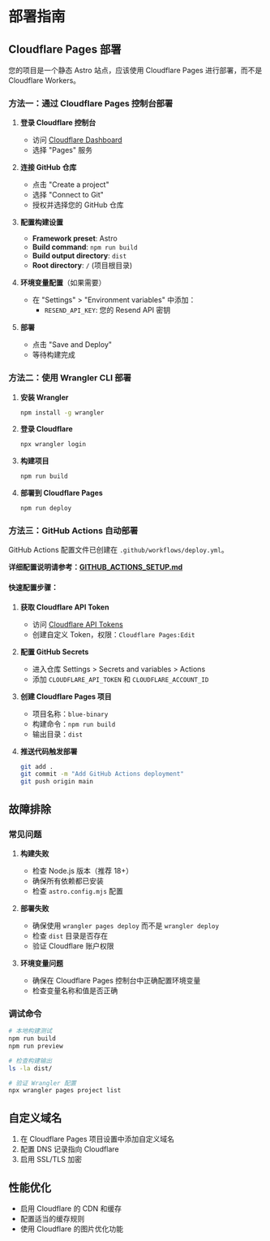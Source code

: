 # 部署指南

## Cloudflare Pages 部署

您的项目是一个静态 Astro 站点，应该使用 Cloudflare Pages 进行部署，而不是 Cloudflare Workers。

### 方法一：通过 Cloudflare Pages 控制台部署

1. **登录 Cloudflare 控制台**
   - 访问 [Cloudflare Dashboard](https://dash.cloudflare.com/)
   - 选择 "Pages" 服务

2. **连接 GitHub 仓库**
   - 点击 "Create a project"
   - 选择 "Connect to Git"
   - 授权并选择您的 GitHub 仓库

3. **配置构建设置**
   - **Framework preset**: Astro
   - **Build command**: `npm run build`
   - **Build output directory**: `dist`
   - **Root directory**: `/` (项目根目录)

4. **环境变量配置**（如果需要）
   - 在 "Settings" > "Environment variables" 中添加：
     - `RESEND_API_KEY`: 您的 Resend API 密钥

5. **部署**
   - 点击 "Save and Deploy"
   - 等待构建完成

### 方法二：使用 Wrangler CLI 部署

1. **安装 Wrangler**
   ```bash
   npm install -g wrangler
   ```

2. **登录 Cloudflare**
   ```bash
   npx wrangler login
   ```

3. **构建项目**
   ```bash
   npm run build
   ```

4. **部署到 Cloudflare Pages**
   ```bash
   npm run deploy
   ```

### 方法三：GitHub Actions 自动部署

GitHub Actions 配置文件已创建在 `.github/workflows/deploy.yml`。

**详细配置说明请参考：[GITHUB_ACTIONS_SETUP.md](./GITHUB_ACTIONS_SETUP.md)**

#### 快速配置步骤：

1. **获取 Cloudflare API Token**
   - 访问 [Cloudflare API Tokens](https://dash.cloudflare.com/profile/api-tokens)
   - 创建自定义 Token，权限：`Cloudflare Pages:Edit`

2. **配置 GitHub Secrets**
   - 进入仓库 Settings > Secrets and variables > Actions
   - 添加 `CLOUDFLARE_API_TOKEN` 和 `CLOUDFLARE_ACCOUNT_ID`

3. **创建 Cloudflare Pages 项目**
   - 项目名称：`blue-binary`
   - 构建命令：`npm run build`
   - 输出目录：`dist`

4. **推送代码触发部署**
   ```bash
   git add .
   git commit -m "Add GitHub Actions deployment"
   git push origin main
   ```

## 故障排除

### 常见问题

1. **构建失败**
   - 检查 Node.js 版本（推荐 18+）
   - 确保所有依赖都已安装
   - 检查 `astro.config.mjs` 配置

2. **部署失败**
   - 确保使用 `wrangler pages deploy` 而不是 `wrangler deploy`
   - 检查 `dist` 目录是否存在
   - 验证 Cloudflare 账户权限

3. **环境变量问题**
   - 确保在 Cloudflare Pages 控制台中正确配置环境变量
   - 检查变量名称和值是否正确

### 调试命令

```bash
# 本地构建测试
npm run build
npm run preview

# 检查构建输出
ls -la dist/

# 验证 Wrangler 配置
npx wrangler pages project list
```

## 自定义域名

1. 在 Cloudflare Pages 项目设置中添加自定义域名
2. 配置 DNS 记录指向 Cloudflare
3. 启用 SSL/TLS 加密

## 性能优化

- 启用 Cloudflare 的 CDN 和缓存
- 配置适当的缓存规则
- 使用 Cloudflare 的图片优化功能
